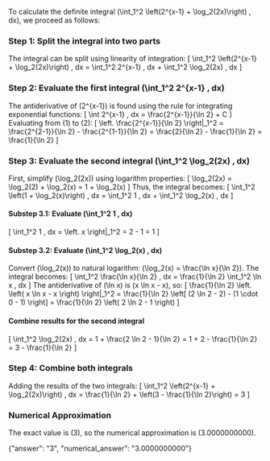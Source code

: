 

To calculate the definite integral \(\int_1^2 \left(2^{x-1} + \log_2(2x)\right) \, dx\), we proceed as follows:

### Step 1: Split the integral into two parts
The integral can be split using linearity of integration:
\[
\int_1^2 \left(2^{x-1} + \log_2(2x)\right) \, dx = \int_1^2 2^{x-1} \, dx + \int_1^2 \log_2(2x) \, dx
\]

### Step 2: Evaluate the first integral \(\int_1^2 2^{x-1} \, dx\)
The antiderivative of \(2^{x-1}\) is found using the rule for integrating exponential functions:
\[
\int 2^{x-1} \, dx = \frac{2^{x-1}}{\ln 2} + C
\]
Evaluating from \(1\) to \(2\):
\[
\left. \frac{2^{x-1}}{\ln 2} \right|_1^2 = \frac{2^{2-1}}{\ln 2} - \frac{2^{1-1}}{\ln 2} = \frac{2}{\ln 2} - \frac{1}{\ln 2} = \frac{1}{\ln 2}
\]

### Step 3: Evaluate the second integral \(\int_1^2 \log_2(2x) \, dx\)
First, simplify \(\log_2(2x)\) using logarithm properties:
\[
\log_2(2x) = \log_2(2) + \log_2(x) = 1 + \log_2(x)
\]
Thus, the integral becomes:
\[
\int_1^2 \left(1 + \log_2(x)\right) \, dx = \int_1^2 1 \, dx + \int_1^2 \log_2(x) \, dx
\]

#### Substep 3.1: Evaluate \(\int_1^2 1 \, dx\)
\[
\int_1^2 1 \, dx = \left. x \right|_1^2 = 2 - 1 = 1
\]

#### Substep 3.2: Evaluate \(\int_1^2 \log_2(x) \, dx\)
Convert \(\log_2(x)\) to natural logarithm: \(\log_2(x) = \frac{\ln x}{\ln 2}\). The integral becomes:
\[
\int_1^2 \frac{\ln x}{\ln 2} \, dx = \frac{1}{\ln 2} \int_1^2 \ln x \, dx
\]
The antiderivative of \(\ln x\) is \(x \ln x - x\), so:
\[
\frac{1}{\ln 2} \left. \left( x \ln x - x \right) \right|_1^2 = \frac{1}{\ln 2} \left[ (2 \ln 2 - 2) - (1 \cdot 0 - 1) \right] = \frac{1}{\ln 2} \left( 2 \ln 2 - 1 \right)
\]

#### Combine results for the second integral
\[
\int_1^2 \log_2(2x) \, dx = 1 + \frac{2 \ln 2 - 1}{\ln 2} = 1 + 2 - \frac{1}{\ln 2} = 3 - \frac{1}{\ln 2}
\]

### Step 4: Combine both integrals
Adding the results of the two integrals:
\[
\int_1^2 \left(2^{x-1} + \log_2(2x)\right) \, dx = \frac{1}{\ln 2} + \left(3 - \frac{1}{\ln 2}\right) = 3
\]

### Numerical Approximation
The exact value is \(3\), so the numerical approximation is \(3.0000000000\).

{"answer": "3", "numerical_answer": "3.0000000000"}